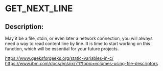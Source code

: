 # GET_NEXT_LINE

Description:
------------
May it be a file, stdin, or even later a network connection, you will always need a way to read content line by line.
It is time to start working on this function, which will be essential for your future projects.


https://www.geeksforgeeks.org/static-variables-in-c/
https://www.ibm.com/docs/en/aix/7.1?topic=volumes-using-file-descriptors
